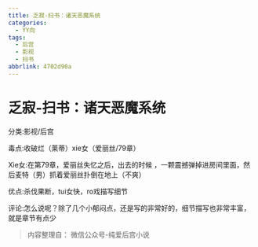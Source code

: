 ```yaml
---
title: 乏寂-扫书：诸天恶魔系统
categories:
  - YY向
tags:
  - 后宫
  - 影视
  - 扫书
abbrlink: 4702d90a
---
```

# 乏寂-扫书：诸天恶魔系统
分类:影视/后宫

毒点:收破烂（莱蒂）xie女（爱丽丝/79章）

Xie女:在第79章，爱丽丝失忆之后，出去的时候
，一颗震撼弹掉进房间里面，然后麦特（男）抓着爱丽丝扑倒在地上（不爽）

优点:杀伐果断，tui女快，ro戏描写细节

评论:怎么说呢？除了几个小郁闷点，还是写的非常好的，细节描写也非常丰富，就是章节有点少


> 内容整理自： 微信公众号-纯爱后宫小说